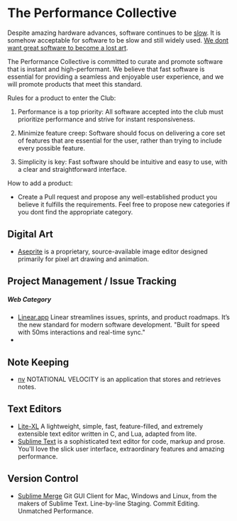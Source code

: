 # The Performance Collective

Despite amazing hardware advances, software continues to be [slow](https://tonsky.me/blog/disenchantment/). It is somehow acceptable for software to be slow and still widely used. [We dont want great software to become a lost art](https://www.youtube.com/watch?v=pW-SOdj4Kkk). 

The Performance Collective is committed to curate and promote software that is instant and high-performant. We believe that fast software is essential for providing a seamless and enjoyable user experience, and we will promote products that meet this standard.

Rules for a product to enter the Club:

1. Performance is a top priority: All software accepted into the club must prioritize performance and strive for instant responsiveness.

2. Minimize feature creep: Software should focus on delivering a core set of features that are essential for the user, rather than trying to include every possible feature.

3. Simplicity is key: Fast software should be intuitive and easy to use, with a clear and straightforward interface.

How to add a product: 
 - Create a Pull request and propose any well-established product you believe it fulfills the requirements. Feel free to propose new categories if you dont find the appropriate category. 

## Digital Art
- [Aseprite](https://www.aseprite.org/) is a proprietary, source-available image editor designed primarily for pixel art drawing and animation. 

## Project Management / Issue Tracking
##### Web Category
- [Linear.app](https://linear.app/) Linear streamlines issues, sprints, and product roadmaps. It’s the new standard for modern software development. "Built for speed with 50ms interactions and real-time sync."
- 
 ## Note Keeping 
- [nv](https://notational.net/) NOTATIONAL VELOCITY is an application that stores and retrieves notes.

 ## Text Editors
 - [Lite-XL](https://lite-xl.com/) A lightweight, simple, fast, feature-filled, and extremely extensible text editor written in C, and Lua, adapted from lite.
 - [Sublime Text](https://www.sublimetext.com/) is a sophisticated text editor for code, markup and prose. You'll love the slick user interface, extraordinary features and amazing performance.

## Version Control
- [Sublime Merge](https://www.sublimemerge.com/) Git GUI Client for Mac, Windows and Linux, from the makers of Sublime Text. Line-by-line Staging. Commit Editing. Unmatched Performance.
